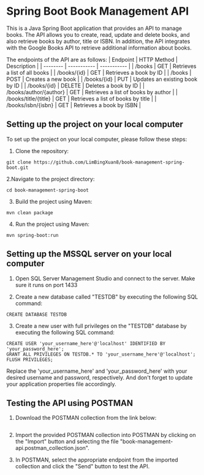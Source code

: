 # Spring Boot Book Management API
This is a Java Spring Boot application that provides an API to manage books. The API allows you to create, read, update and delete books, and also retrieve books by author, title or ISBN. In addition, the API integrates with the Google Books API to retrieve additional information about books.

The endpoints of the API are as follows:
| Endpoint | HTTP Method | Description |
| -------- | ----------- | ----------- |
| /books  |  GET | Retrieves a list of all books  |
| /books/{id}  |  GET | Retrieves a book by ID  |
| /books  |  POST | Creates a new book  |
| /books/{id} |  	PUT | Updates an existing book by ID  |
| /books/{id} | DELETE | Deletes a book by ID  |
| /books/author/{author} |  GET | Retrieves a list of books by author  |
| /books/title/{title}  |  GET | Retrieves a list of books by title  |
| /books/isbn/{isbn}  |  GET | 	Retrieves a book by ISBN  |

## Setting up the project on your local computer
To set up the project on your local computer, please follow these steps:
1. Clone the repository:
```
git clone https://github.com/LimBingXuan8/book-management-spring-boot.git
```

2.Navigate to the project directory:
```
cd book-management-spring-boot
```

3. Build the project using Maven:
```
mvn clean package
```

4. Run the project using Maven:
```
mvn spring-boot:run
```

## Setting up the MSSQL server on your local computer
1. Open SQL Server Management Studio and connect to the server. Make sure it runs on port 1433

2. Create a new database called "TESTDB" by executing the following SQL command:
```
CREATE DATABASE TESTDB
```

3. Create a new user with full privileges on the "TESTDB" database by executing the following SQL command:
```
CREATE USER 'your_username_here'@'localhost' IDENTIFIED BY 'your_password_here';
GRANT ALL PRIVILEGES ON TESTDB.* TO 'your_username_here'@'localhost';
FLUSH PRIVILEGES;
```
Replace the 'your_username_here' and 'your_password_here' with your desired username and password, respectively. And don't forget to update your application properties file accordingly.


## Testing the API using POSTMAN
1. Download the POSTMAN collection from the link below:
```

```

2. Import the provided POSTMAN collection into POSTMAN by clicking on the "Import" button and selecting the file "book-management-api.postman_collection.json".

3. In POSTMAN, select the appropriate endpoint from the imported collection and click the "Send" button to test the API.
